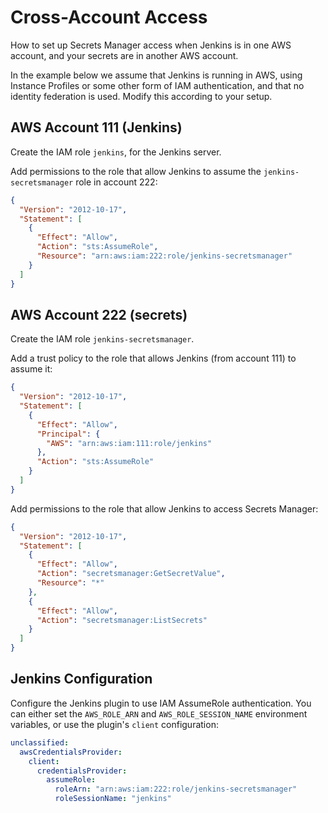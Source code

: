 # Cross-Account Access

How to set up Secrets Manager access when Jenkins is in one AWS account, and your secrets are in another AWS account.

In the example below we assume that Jenkins is running in AWS, using Instance Profiles or some other form of IAM authentication, and that no identity federation is used. Modify this according to your setup.

## AWS Account 111 (Jenkins)

Create the IAM role `jenkins`, for the Jenkins server.

Add permissions to the role that allow Jenkins to assume the `jenkins-secretsmanager` role in account 222:

```json
{
  "Version": "2012-10-17",
  "Statement": [
    {
      "Effect": "Allow",
      "Action": "sts:AssumeRole",
      "Resource": "arn:aws:iam:222:role/jenkins-secretsmanager"
    }
  ]
}
```

## AWS Account 222 (secrets)

Create the IAM role `jenkins-secretsmanager`.

Add a trust policy to the role that allows Jenkins (from account 111) to assume it:

```json
{
  "Version": "2012-10-17",
  "Statement": [
    {
      "Effect": "Allow",
      "Principal": {
        "AWS": "arn:aws:iam:111:role/jenkins"
      },
      "Action": "sts:AssumeRole"
    }
  ]
}
```

Add permissions to the role that allow Jenkins to access Secrets Manager:

```json
{
  "Version": "2012-10-17",
  "Statement": [
    {
      "Effect": "Allow",
      "Action": "secretsmanager:GetSecretValue",
      "Resource": "*"
    },
    {
      "Effect": "Allow",
      "Action": "secretsmanager:ListSecrets"
    }
  ]
}
```

## Jenkins Configuration

Configure the Jenkins plugin to use IAM AssumeRole authentication. You can either set the `AWS_ROLE_ARN` and `AWS_ROLE_SESSION_NAME` environment variables, or use the plugin's `client` configuration:

```yaml
unclassified:
  awsCredentialsProvider:
    client:
      credentialsProvider:
        assumeRole:
          roleArn: "arn:aws:iam:222:role/jenkins-secretsmanager"
          roleSessionName: "jenkins"
```